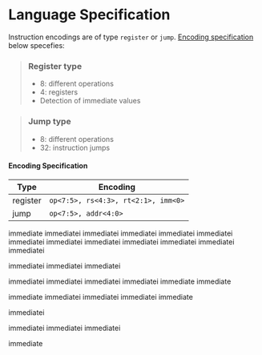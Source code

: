 # Language Specification

Instruction encodings are of type `register` or `jump`. [Encoding specification](####Encoding-Specification) below specefies:

> ### Register type
> - 8: different operations
> - 4: registers
> - Detection of immediate values 

> ### Jump type
> - 8: different operations
> - 32: instruction jumps 

#### Encoding Specification

| **Type** | **Encoding** |
|----------|--------------|
| register | `op<7:5>, rs<4:3>, rt<2:1>, imm<0>`|
| jump     | `op<7:5>, addr<4:0>` |

immediate
immediatei
immediatei
immediatei
immediatei
immediatei
immediatei
immediatei
immediatei
immediatei
immediatei
immediatei
immediatei

immediatei
immediatei
immediatei

immediatei
immediatei
immediatei
immediatei
immediate
immediate

immediate
immediatei
immediatei
immediatei
immediate


immediatei

immediatei
immediatei
immediatei


immediate


